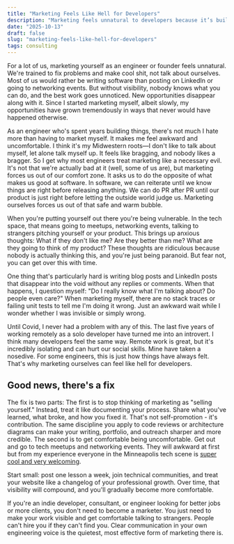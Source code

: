 ```yaml
---
title: "Marketing Feels Like Hell for Developers"
description: "Marketing feels unnatural to developers because it’s built on ambiguity, not precision. Here’s how to approach it like an engineer and make it work for you."
date: "2025-10-13"
draft: false
slug: "marketing-feels-like-hell-for-developers"
tags: consulting
---
```


<p>
    For a lot of us, marketing yourself as an engineer or founder feels unnatural. We're trained to fix problems and make cool shit, not talk about ourselves. Most of us would rather be writing software than posting on LinkedIn or going to networking events. But without visibility, nobody knows what you can do, and the best work goes unnoticed. New opportunities disappear along with it. Since I started marketing myself, albeit slowly, my opportunities have grown tremendously in ways that never would have happened otherwise.
</p>
<p>
    As an engineer who's spent years building things, there's not much I hate more than having to market myself. It makes me feel awkward and uncomfortable. I think it's my Midwestern roots—I don't like to talk about myself, let alone talk myself up. It feels like bragging, and nobody likes a bragger. So I get why most engineers treat marketing like a necessary evil. It's not that we're actually bad at it (well, some of us are), but marketing forces us out of our comfort zone. It asks us to do the opposite of what makes us good at software. In software, we can reiterate until we know things are right before releasing anything. We can do PR after PR until our product is just right before letting the outside world judge us. Marketing ourselves forces us out of that safe and warm bubble.
</p>
<p>
    When you're putting yourself out there you're being vulnerable. In the tech space, that means going to meetups, networking events, talking to strangers pitching yourself or your product. This brings up anxious thoughts: What if they don't like me? Are they better than me? What are they going to think of my product? These thoughts are ridiculous because nobody is actually thinking this, and you're just being paranoid. But fear not, you can get over this with time.
</p>
<p>
    One thing that's particularly hard is writing blog posts and LinkedIn posts that disappear into the void without any replies or comments. When that happens, I question myself: "Do I really know what I'm talking about? Do people even care?" When marketing myself, there are no stack traces or failing unit tests to tell me I'm doing it wrong. Just an awkward wait while I wonder whether I was invisible or simply wrong.
</p>
<p>
    Until Covid, I never had a problem with any of this. The last five years of working remotely as a solo developer have turned me into an introvert. I think many developers feel the same way. Remote work is great, but it's incredibly isolating and can hurt our social skills. Mine have taken a nosedive. For some engineers, this is just how things have always felt. That's why marketing ourselves can feel like hell for developers.
</p>
<h2>Good news, there's a fix</h2>
<p>
    The fix is two parts: The first is to stop thinking of marketing as "selling yourself." Instead, treat it like documenting your process. Share what you've learned, what broke, and how you fixed it. That's not self-promotion - it's contribution. The same discipline you apply to code reviews or architecture diagrams can make your writing, portfolio, and outreach sharper and more credible. The second is to get comfortable being uncomfortable. Get out and go to tech meetups and networking events. They will awkward at first but from my experience everyone in the Minneapolis tech scene is <a href="/blog/thoughts-on-meetups">super cool and very welcoming</a>.
</p>
<p>
    Start small: post one lesson a week, join technical communities, and treat your website like a changelog of your professional growth. Over time, that visibility will compound, and you'll gradually become more comfortable.
</p>
<p>
    If you're an indie developer, consultant, or engineer looking for better jobs or more clients, you don't need to become a marketer. You just need to make your work visible and get comfortable talking to strangers. People can't hire you if they can't find you. Clear communication in your own engineering voice is the quietest, most effective form of marketing there is.
</p>


